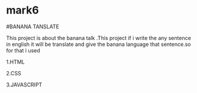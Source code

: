 # mark6
#BANANA TANSLATE

This project is about the banana talk .This project if i write the any sentence in english it will be translate and give the banana language  that sentence.so for that i used 

1.HTML


2.CSS


3.JAVASCRIPT



